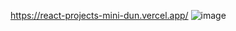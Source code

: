 https://react-projects-mini-dun.vercel.app/
![image](https://github.com/user-attachments/assets/854b7b05-96a6-4bc9-b115-7611428eb48d)
